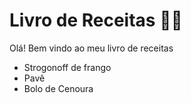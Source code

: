 # Livro de Receitas :man_cook:

Olá! Bem vindo ao meu livro de receitas

- Strogonoff de frango
- Pavê 
- Bolo de Cenoura
